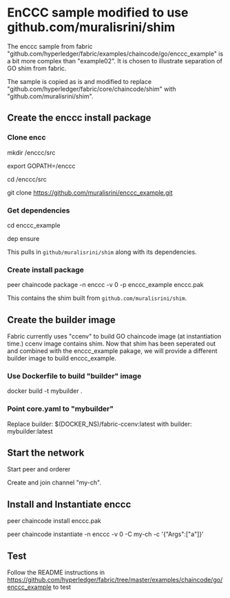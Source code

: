 # EnCCC sample modified to use github.com/muralisrini/shim

The enccc sample from fabric "github.com/hyperledger/fabric/examples/chaincode/go/enccc_example" is a bit more complex than "example02". It is chosen to illustrate separation of GO shim from fabric.

The sample is copied as is and modified to replace "github.com/hyperledger/fabric/core/chaincode/shim" with "github.com/muralisrini/shim".

## Create the enccc install package
### Clone encc 
mkdir <path>/enccc/src
  
export GOPATH=<path>/enccc
  
cd <path>/enccc/src
  
git clone https://github.com/muralisrini/enccc_example.git

### Get dependencies
cd enccc_example

dep ensure

This pulls in `github/muralisrini/shim` along with its dependencies.

### Create install package
peer chaincode package  -n enccc -v 0 -p enccc_example enccc.pak

This contains the shim built from `github.com/muralisrini/shim`.

## Create the builder image
Fabric currently uses "ccenv" to build GO chaincode image (at instantiation time.) ccenv image contains shim. Now that shim has been seperated out and combined with the enccc_example pakage, we will provide a different builder image to build enccc_example.

### Use Dockerfile to build "builder" image
docker build -t mybuilder .

### Point core.yaml to "mybuilder"
Replace
builder: $(DOCKER_NS)/fabric-ccenv:latest
with
builder: mybuilder:latest

## Start the network
Start peer and orderer

Create and join channel "my-ch".

## Install and Instantiate enccc
peer chaincode install enccc.pak

peer chaincode instantiate -n enccc -v 0 -C my-ch  -c '{"Args":["a"]}'

## Test
Follow the README instructions in https://github.com/hyperledger/fabric/tree/master/examples/chaincode/go/enccc_example to test
